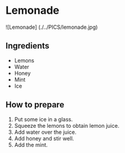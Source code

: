 # Lemonade

![Lemonade] (./../PICS/lemonade.jpg)
## Ingredients
- Lemons
- Water
- Honey
- Mint
- Ice


## How to prepare

1. Put some ice in a glass.
2. Squeeze the lemons to obtain lemon juice.
3. Add water over the juice.
4. Add honey and stir well.
5. Add the mint.